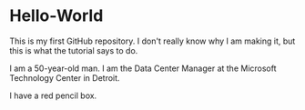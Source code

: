 # Hello-World
This is my first GitHub repository. I don't really know why I am making it, but this is what the tutorial says to do.

I am a 50-year-old man.  I am the Data Center Manager at the Microsoft Technology Center in Detroit.

I have a red pencil box.  
